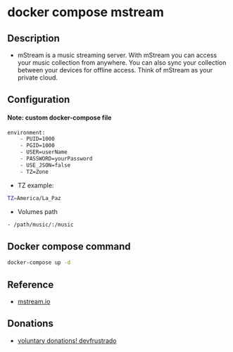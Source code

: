 # docker compose mstream

## Description

- mStream is a music streaming server. With mStream you can access your music collection from anywhere. You can also sync your collection between your devices for offline access. Think of mStream as your private cloud.

## Configuration

#### Note: custom docker-compose file


```sh
environment:
    - PUID=1000
    - PGID=1000
    - USER=userName
    - PASSWORD=yourPassword
    - USE_JSON=false
    - TZ=Zone
```

- TZ example:

```sh
TZ=America/La_Paz
```

- Volumes path

```sh
- /path/music/:/music 
```

## Docker compose command

```sh
docker-compose up -d
```

## Reference

- [mstream.io](https://mstream.io/)

## Donations

- [voluntary donations! devfrustrado](https://www.paypal.com/paypalme/devfrustrado)
